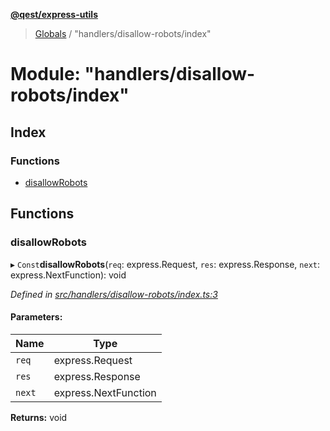 **[@qest/express-utils](../README.md)**

> [Globals](../README.md) / "handlers/disallow-robots/index"

# Module: "handlers/disallow-robots/index"

## Index

### Functions

* [disallowRobots](_handlers_disallow_robots_index_.md#disallowrobots)

## Functions

### disallowRobots

▸ `Const`**disallowRobots**(`req`: express.Request, `res`: express.Response, `next`: express.NextFunction): void

*Defined in [src/handlers/disallow-robots/index.ts:3](https://github.com/qest-cz/express-utils/blob/4a9edb6/src/handlers/disallow-robots/index.ts#L3)*

#### Parameters:

Name | Type |
------ | ------ |
`req` | express.Request |
`res` | express.Response |
`next` | express.NextFunction |

**Returns:** void
